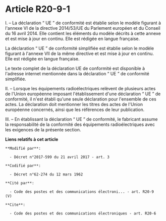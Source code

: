 # Article R20-9-1

I. – La déclaration “ UE ” de conformité est établie selon le modèle figurant à l'annexe VI de la directive 2014/53/UE du
Parlement européen et du Conseil du 16 avril 2014. Elle contient les éléments du modèle décrits à cette annexe et est mise à
jour en continu. Elle est rédigée en langue française.

La déclaration “ UE ” de conformité simplifiée est établie selon le modèle figurant à l'annexe VII de la même directive et
est mise à jour en continu. Elle est rédigée en langue française.

Le texte complet de la déclaration UE de conformité est disponible à l'adresse internet mentionnée dans la déclaration “ UE ”
de conformité simplifiée.

II. – Lorsque les équipements radioélectriques relèvent de plusieurs actes de l'Union européenne imposant l'établissement
d'une déclaration “ UE ” de conformité, il n'est établi qu'une seule déclaration pour l'ensemble de ces actes. La déclaration
doit mentionner les titres des actes de l'Union européenne concernés, ainsi que les références de leur publication.

III. – En établissant la déclaration “ UE ” de conformité, le fabricant assume la responsabilité de la conformité des
équipements radioélectriques avec les exigences de la présente section.

**Liens relatifs à cet article**

	**Modifié par**:

	  - Décret n°2017-599 du 21 avril 2017 - art. 3

	**Codifié par**:

	  - Décret n°62-274 du 12 mars 1962

	**Cité par**:

	  - Code des postes et des communications électroni... - art. R20-9 (V)

	**Cite**:

	  - Code des postes et des communications électroniques - art. R20-6
